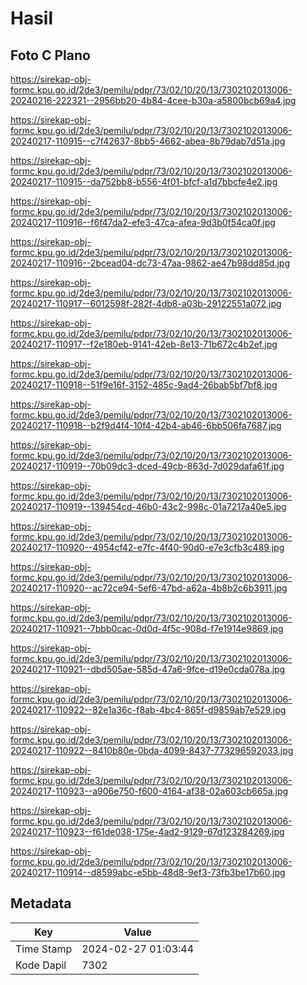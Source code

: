 # Hasil

## Foto C Plano

https://sirekap-obj-formc.kpu.go.id/2de3/pemilu/pdpr/73/02/10/20/13/7302102013006-20240216-222321--2956bb20-4b84-4cee-b30a-a5800bcb69a4.jpg

https://sirekap-obj-formc.kpu.go.id/2de3/pemilu/pdpr/73/02/10/20/13/7302102013006-20240217-110915--c7f42637-8bb5-4662-abea-8b79dab7d51a.jpg

https://sirekap-obj-formc.kpu.go.id/2de3/pemilu/pdpr/73/02/10/20/13/7302102013006-20240217-110915--da752bb8-b556-4f01-bfcf-a1d7bbcfe4e2.jpg

https://sirekap-obj-formc.kpu.go.id/2de3/pemilu/pdpr/73/02/10/20/13/7302102013006-20240217-110916--f6f47da2-efe3-47ca-afea-9d3b0f54ca0f.jpg

https://sirekap-obj-formc.kpu.go.id/2de3/pemilu/pdpr/73/02/10/20/13/7302102013006-20240217-110916--2bcead04-dc73-47aa-9862-ae47b98dd85d.jpg

https://sirekap-obj-formc.kpu.go.id/2de3/pemilu/pdpr/73/02/10/20/13/7302102013006-20240217-110917--6012598f-282f-4db8-a03b-29122551a072.jpg

https://sirekap-obj-formc.kpu.go.id/2de3/pemilu/pdpr/73/02/10/20/13/7302102013006-20240217-110917--f2e180eb-9141-42eb-8e13-71b672c4b2ef.jpg

https://sirekap-obj-formc.kpu.go.id/2de3/pemilu/pdpr/73/02/10/20/13/7302102013006-20240217-110918--51f9e16f-3152-485c-9ad4-26bab5bf7bf8.jpg

https://sirekap-obj-formc.kpu.go.id/2de3/pemilu/pdpr/73/02/10/20/13/7302102013006-20240217-110918--b2f9d4f4-10f4-42b4-ab46-6bb506fa7687.jpg

https://sirekap-obj-formc.kpu.go.id/2de3/pemilu/pdpr/73/02/10/20/13/7302102013006-20240217-110919--70b09dc3-dced-49cb-863d-7d029dafa61f.jpg

https://sirekap-obj-formc.kpu.go.id/2de3/pemilu/pdpr/73/02/10/20/13/7302102013006-20240217-110919--139454cd-46b0-43c2-998c-01a7217a40e5.jpg

https://sirekap-obj-formc.kpu.go.id/2de3/pemilu/pdpr/73/02/10/20/13/7302102013006-20240217-110920--4954cf42-e7fc-4f40-90d0-e7e3cfb3c489.jpg

https://sirekap-obj-formc.kpu.go.id/2de3/pemilu/pdpr/73/02/10/20/13/7302102013006-20240217-110920--ac72ce94-5ef6-47bd-a62a-4b8b2c6b3911.jpg

https://sirekap-obj-formc.kpu.go.id/2de3/pemilu/pdpr/73/02/10/20/13/7302102013006-20240217-110921--7bbb0cac-0d0d-4f5c-908d-f7e1914e9869.jpg

https://sirekap-obj-formc.kpu.go.id/2de3/pemilu/pdpr/73/02/10/20/13/7302102013006-20240217-110921--dbd505ae-585d-47a6-9fce-d19e0cda078a.jpg

https://sirekap-obj-formc.kpu.go.id/2de3/pemilu/pdpr/73/02/10/20/13/7302102013006-20240217-110922--82e1a36c-f8ab-4bc4-865f-d9859ab7e529.jpg

https://sirekap-obj-formc.kpu.go.id/2de3/pemilu/pdpr/73/02/10/20/13/7302102013006-20240217-110922--8410b80e-0bda-4099-8437-773296592033.jpg

https://sirekap-obj-formc.kpu.go.id/2de3/pemilu/pdpr/73/02/10/20/13/7302102013006-20240217-110923--a906e750-f600-4164-af38-02a603cb665a.jpg

https://sirekap-obj-formc.kpu.go.id/2de3/pemilu/pdpr/73/02/10/20/13/7302102013006-20240217-110923--f61de038-175e-4ad2-9129-67d123284269.jpg

https://sirekap-obj-formc.kpu.go.id/2de3/pemilu/pdpr/73/02/10/20/13/7302102013006-20240217-110914--d8599abc-e5bb-48d8-9ef3-73fb3be17b60.jpg


## Metadata

| Key        | Value               |
| ---------- | ------------------- |
| Time Stamp | 2024-02-27 01:03:44 |
| Kode Dapil | 7302                |



